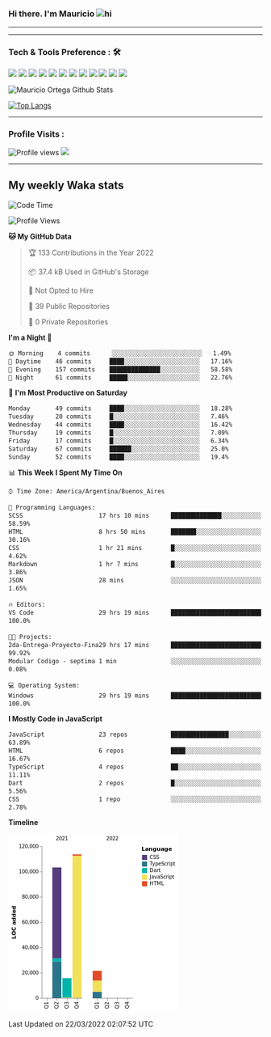 ### Hi there. I'm Mauricio <img src="https://user-images.githubusercontent.com/1303154/88677602-1635ba80-d120-11ea-84d8-d263ba5fc3c0.gif" width="28px" alt="hi">

---

<!--
**Nekzus/Nekzus** is a ✨ _special_ ✨ repository because its `README.md` (this file) appears on your GitHub profile.

Here are some ideas to get you started:

- 🔭 I’m currently working on ...
- 🌱 I’m currently learning ...
- 👯 I’m looking to collaborate on ...
- 🤔 I’m looking for help with ...
- 💬 Ask me about ...
- 📫 How to reach me: ...
- 😄 Pronouns: ...
- ⚡ Fun fact: ...
-->

  
---

### Tech & Tools Preference : 🛠

<img src = "https://img.shields.io/badge/-HTML5-E34F26?style=flat&logo=html5&logoColor=white"> <img src = "https://img.shields.io/badge/-CSS3-1572B6?style=flat&logo=css3&logoColor=white">
<img src="https://img.shields.io/badge/-Bootstrap-563D7C?style=flat&logo=bootstrap&logoColor=white">
<img src="https://img.shields.io/badge/-JavaScript-eed718?style=flat&logo=javascript&logoColor=ffffff">
<img src="https://img.shields.io/badge/-Sass-cc6699?style=flat&logo=sass&logoColor=ffffff">
<img src="https://img.shields.io/badge/-React-000000?style=flat&logo=react&logoColor=00c8ff">
<img src="https://img.shields.io/badge/-Node.js-3C873A?style=flat&logo=Node.js&logoColor=white">
<img src="https://img.shields.io/badge/-Firebase-FFA611?style=flat&logo=firebase&logoColor=FFFFFF">
<img src="http://img.shields.io/badge/-Git-F1502F?style=flat&logo=git&logoColor=FFFFFF">
<img src="http://img.shields.io/badge/-Github-000000?style=flat&logo=github&logoColor=FFFFFF">
<img src="http://img.shields.io/badge/-VS%20Code-007ACC?style=flat&logo=visual%20studio%20code&logoColor=white">
<img src="http://img.shields.io/badge/-Vercel-black?style=flat&logo=vercel&logoColor=white">

![Mauricio Ortega Github Stats](https://github-readme-stats.vercel.app/api?username=Nekzus&show_icons=true&title_color=fff&icon_color=79ff97&text_color=9f9f9f&bg_color=151515)

[![Top Langs](https://github-readme-stats.vercel.app/api/top-langs/?username=Nekzus&layout=compact&title_color=fff&icon_color=79ff97&text_color=9f9f9f&bg_color=151515)](https://github.com/anuraghazra/github-readme-stats)

---

### Profile Visits :
  
![Profile views](https://gpvc.arturio.dev/Nekzus)  <img src="https://img.shields.io/github/followers/Nekzus?label=Follow" style=" float:left, margin-right:10px" />

---


## My weekly Waka stats
<!--START_SECTION:waka-->
![Code Time](http://img.shields.io/badge/Code%20Time-725%20hrs%2032%20mins-blue)

![Profile Views](http://img.shields.io/badge/Profile%20Views-36-blue)

**🐱 My GitHub Data** 

> 🏆 133 Contributions in the Year 2022
 > 
> 📦 37.4 kB Used in GitHub's Storage 
 > 
> 🚫 Not Opted to Hire
 > 
> 📜 39 Public Repositories 
 > 
> 🔑 0 Private Repositories  
 > 
**I'm a Night 🦉** 

```text
🌞 Morning    4 commits      ░░░░░░░░░░░░░░░░░░░░░░░░░   1.49% 
🌆 Daytime    46 commits     ████░░░░░░░░░░░░░░░░░░░░░   17.16% 
🌃 Evening    157 commits    ██████████████░░░░░░░░░░░   58.58% 
🌙 Night      61 commits     █████░░░░░░░░░░░░░░░░░░░░   22.76%

```
📅 **I'm Most Productive on Saturday** 

```text
Monday       49 commits     ████░░░░░░░░░░░░░░░░░░░░░   18.28% 
Tuesday      20 commits     █░░░░░░░░░░░░░░░░░░░░░░░░   7.46% 
Wednesday    44 commits     ████░░░░░░░░░░░░░░░░░░░░░   16.42% 
Thursday     19 commits     █░░░░░░░░░░░░░░░░░░░░░░░░   7.09% 
Friday       17 commits     █░░░░░░░░░░░░░░░░░░░░░░░░   6.34% 
Saturday     67 commits     ██████░░░░░░░░░░░░░░░░░░░   25.0% 
Sunday       52 commits     ████░░░░░░░░░░░░░░░░░░░░░   19.4%

```


📊 **This Week I Spent My Time On** 

```text
⌚︎ Time Zone: America/Argentina/Buenos_Aires

💬 Programming Languages: 
SCSS                     17 hrs 10 mins      ██████████████░░░░░░░░░░░   58.59% 
HTML                     8 hrs 50 mins       ███████░░░░░░░░░░░░░░░░░░   30.16% 
CSS                      1 hr 21 mins        █░░░░░░░░░░░░░░░░░░░░░░░░   4.62% 
Markdown                 1 hr 7 mins         █░░░░░░░░░░░░░░░░░░░░░░░░   3.86% 
JSON                     28 mins             ░░░░░░░░░░░░░░░░░░░░░░░░░   1.65%

🔥 Editors: 
VS Code                  29 hrs 19 mins      █████████████████████████   100.0%

🐱‍💻 Projects: 
2da-Entrega-Proyecto-Fina29 hrs 17 mins      █████████████████████████   99.92% 
Modular Codigo - septima 1 min               ░░░░░░░░░░░░░░░░░░░░░░░░░   0.08%

💻 Operating System: 
Windows                  29 hrs 19 mins      █████████████████████████   100.0%

```

**I Mostly Code in JavaScript** 

```text
JavaScript               23 repos            ████████████████░░░░░░░░░   63.89% 
HTML                     6 repos             ████░░░░░░░░░░░░░░░░░░░░░   16.67% 
TypeScript               4 repos             ██░░░░░░░░░░░░░░░░░░░░░░░   11.11% 
Dart                     2 repos             █░░░░░░░░░░░░░░░░░░░░░░░░   5.56% 
CSS                      1 repo              ░░░░░░░░░░░░░░░░░░░░░░░░░   2.78%

```


**Timeline**

![Chart not found](https://raw.githubusercontent.com/Nekzus/Nekzus/main/charts/bar_graph.png) 


 Last Updated on 22/03/2022 02:07:52 UTC
<!--END_SECTION:waka-->

